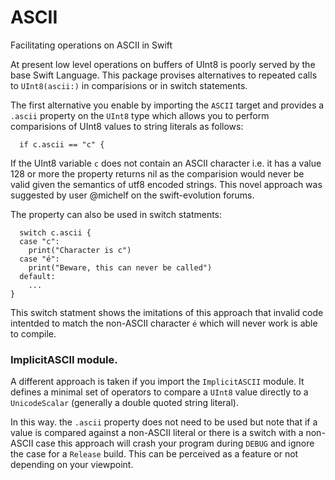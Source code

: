 # ASCII
Facilitating operations on ASCII in Swift

At present low level operations on buffers of UInt8 is
poorly served by the base Swift Language. This package
provises alternatives to repeated calls to `UInt8(ascii:)`
in comparisions or in switch statements.

The first alternative you enable by importing the `ASCII`
target and provides a `.ascii` property on the `UInt8`
type which allows you to perform comparisions of UInt8
values to string literals as follows:

```
  if c.ascii == "c" {
```
If the UInt8 variable `c` does not contain an ASCII character
i.e. it has a value 128 or more the property returns nil as
the comparision would never be valid given the semantics of
utf8 encoded strings. This novel approach was suggested by 
user @michelf on the swift-evolution forums.

The property can also be used in switch statments:

```
  switch c.ascii {
  case "c":
    print("Character is c")
  case "é":
    print("Beware, this can never be called")
  default:
    ...
}
```
This switch statment shows the imitations of this approach
that invalid code intentded to match the non-ASCII character
`é` which will never work is able to compile.

### ImplicitASCII module.

A different approach is taken if you import the `ImplicitASCII`
module. It defines a minimal set of operators to compare a 
`UInt8` value directly to a `UnicodeScalar` (generally a double
quoted string literal).

In this way. the `.ascii` property does not need to be used but
note that if a value is compared against a non-ASCII literal
or there is a switch with a non-ASCII case this approach will
crash your program during `DEBUG` and ignore the case for a 
`Release` build. This can be perceived as a feature or not
depending on your viewpoint.
